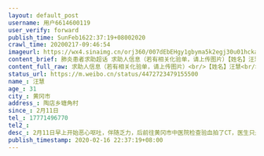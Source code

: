 ```yaml
---
layout: default_post
username: 用户6614600119
user_verify: forward
publish_time: SunFeb1622:37:19+08002020
crawl_time: 20200217-09:46:54
imageurl: https://wx4.sinaimg.cn/orj360/007dEbEHgy1gbyma5k2egj30u01hcka9.jpg,https://wx3.sinaimg.cn/orj360/007dEbEHgy1gbyma6q0zzj30u01hcqo3.jpg
content_brief: 肺炎患者求助超话 求助人信息（若有相关化验单，请上传图片）【姓名】汪慧【年龄】31【所在城市】黄冈市【所在小区、社区】陶店乡塘角村【患病时间】2月11日【联系方式】17771496770【其他紧急联系人】【病情描述】2月11日早上开始恶心呕吐，伴随乏力，后前往黄冈市中医院检查验血拍了CT， ...全文
content_full_raw: 求助人信息（若有相关化验单，请上传图片）<br/>【姓名】汪慧<br/>【年龄】31<br/>【所在城市】黄冈市<br/>【所在小区、社区】陶店乡塘角村<br/>【患病时间】2月11日<br/>【联系方式】17771496770<br/>【其他紧急联系人】<br/>【病情描述】2月11日早上开始恶心呕吐，伴随乏力，后前往黄冈市中医院检查验血拍了CT，医生只是开了一盒奥司他韦，然后当天送去酒店隔离中，直到今天也一直在隔离中。核酸结果问了好多次都没有结果，目前食欲稍微好转，喉咙不舒服，请大家帮忙看看我的检查结果是否是冠状病毒肺炎！因为等不到确诊也没有针对性治疗，也几乎没有对应的药物治疗
status_url: https://m.weibo.cn/status/4472723479155500
name_: 汪慧
age_: 31
city_: 黄冈市
address_: 陶店乡塘角村
since_: 2月11日
tel_: 17771496770
tel2_: 
desc_: 2月11日早上开始恶心呕吐，伴随乏力，后前往黄冈市中医院检查验血拍了CT，医生只是开了一盒奥司他韦，然后当天送去酒店隔离中，直到今天也一直在隔离中。核酸结果问了好多次都没有结果，目前食欲稍微好转，喉咙不舒服，请大家帮忙看看我的检查结果是否是冠状病毒肺炎！因为等不到确诊也没有针对性治疗，也几乎没有对应的药物治疗
publish_timestamp: 2020-02-16 22:37:19+08:00
---
```

